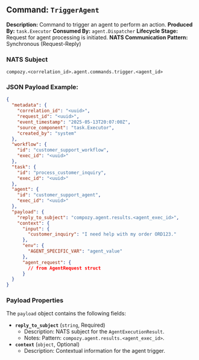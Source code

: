 ## Command: `TriggerAgent`

**Description:** Command to trigger an agent to perform an action.
**Produced By:** `task.Executor`
**Consumed By:** `agent.Dispatcher`
**Lifecycle Stage:** Request for agent processing is initiated.
**NATS Communication Pattern:** Synchronous (Request-Reply)

### NATS Subject

`compozy.<correlation_id>.agent.commands.trigger.<agent_id>` 

### JSON Payload Example:

```json
{
  "metadata": {
    "correlation_id": "<uuid>",
    "request_id": "<uuid>", 
    "event_timestamp": "2025-05-13T20:07:00Z",
    "source_component": "task.Executor",
    "created_by": "system"
  },
  "workflow": {
    "id": "customer_support_workflow",
    "exec_id": "<uuid>"
  },
  "task": {
    "id": "process_customer_inquiry",
    "exec_id": "<uuid>"
  },
  "agent": {
    "id": "customer_support_agent",
    "exec_id": "<uuid>" 
  },
  "payload": {
    "reply_to_subject": "compozy.agent.results.<agent_exec_id>",
    "context": {
      "input": {
        "customer_inquiry": "I need help with my order ORD123."
      },
      "env": {
        "AGENT_SPECIFIC_VAR": "agent_value"
      },
      "agent_request": {
        // from AgentRequest struct
      }
  }
}
```

### Payload Properties

The `payload` object contains the following fields:
-   **`reply_to_subject`** (`string`, Required)
    -   Description: NATS subject for the `AgentExecutionResult`.
    -   Notes: Pattern: `compozy.agent.results.<agent_exec_id>`.
-   **`context`** (`object`, Optional)
    -   Description: Contextual information for the agent trigger.

